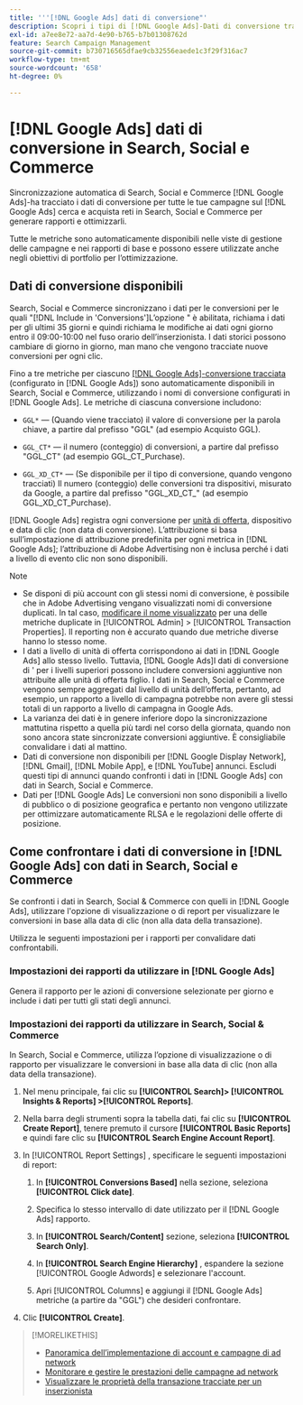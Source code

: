 ```yaml
---
title: '''[!DNL Google Ads] dati di conversione"'
description: Scopri i tipi di [!DNL Google Ads]-Dati di conversione tracciati disponibili in Search, Social e Commerce.
exl-id: a7ee8e72-aa7d-4e90-b765-b7b01308762d
feature: Search Campaign Management
source-git-commit: b730716565dfae9cb32556eaede1c3f29f316ac7
workflow-type: tm+mt
source-wordcount: '658'
ht-degree: 0%

---
```


# [!DNL Google Ads] dati di conversione in Search, Social e Commerce

Sincronizzazione automatica di Search, Social e Commerce [!DNL Google Ads]-ha tracciato i dati di conversione per tutte le tue campagne sul [!DNL Google Ads] cerca e acquista reti in Search, Social e Commerce per generare rapporti e ottimizzarli.

Tutte le metriche sono automaticamente disponibili nelle viste di gestione delle campagne e nei rapporti di base e possono essere utilizzate anche negli obiettivi di portfolio per l’ottimizzazione.

## Dati di conversione disponibili

Search, Social e Commerce sincronizzano i dati per le conversioni per le quali &quot;[!DNL Include in 'Conversions']L’opzione &quot; è abilitata, richiama i dati per gli ultimi 35 giorni e quindi richiama le modifiche ai dati ogni giorno entro il 09:00-10:00 nel fuso orario dell’inserzionista. I dati storici possono cambiare di giorno in giorno, man mano che vengono tracciate nuove conversioni per ogni clic.

Fino a tre metriche per ciascuno [[!DNL Google Ads]-conversione tracciata](https://support.google.com/google-ads/answer/4677036) (configurato in [!DNL Google Ads]) sono automaticamente disponibili in Search, Social e Commerce, utilizzando i nomi di conversione configurati in [!DNL Google Ads]. Le metriche di ciascuna conversione includono:

* `GGL*` — (Quando viene tracciato) il valore di conversione per la parola chiave, a partire dal prefisso &quot;GGL&quot; (ad esempio Acquisto GGL).

* `GGL_CT*` — il numero (conteggio) di conversioni, a partire dal prefisso &quot;GGL_CT&quot; (ad esempio GGL_CT_Purchase).

* `GGL_XD_CT*` — (Se disponibile per il tipo di conversione, quando vengono tracciati) Il numero (conteggio) delle conversioni tra dispositivi, misurato da Google, a partire dal prefisso &quot;GGL_XD_CT_&quot; (ad esempio GGL_XD_CT_Purchase).

[!DNL Google Ads] registra ogni conversione per [unità di offerta](/help/search-social-commerce/glossary.md#a-b), dispositivo e data di clic (non data di conversione). L’attribuzione si basa sull’impostazione di attribuzione predefinita per ogni metrica in [!DNL Google Ads]; l’attribuzione di Adobe Advertising non è inclusa perché i dati a livello di evento clic non sono disponibili.

>[!NOTE]
>
>* Se disponi di più account con gli stessi nomi di conversione, è possibile che in Adobe Advertising vengano visualizzati nomi di conversione duplicati. In tal caso, [modificare il nome visualizzato](/help/search-social-commerce/admin/transaction-properties/transaction-property-edit-display-name.md) per una delle metriche duplicate in [!UICONTROL Admin] > [!UICONTROL Transaction Properties]. Il reporting non è accurato quando due metriche diverse hanno lo stesso nome.
>* I dati a livello di unità di offerta corrispondono ai dati in [!DNL Google Ads] allo stesso livello. Tuttavia, [!DNL Google Ads]I dati di conversione di &#39; per i livelli superiori possono includere conversioni aggiuntive non attribuite alle unità di offerta figlio. I dati in Search, Social e Commerce vengono sempre aggregati dal livello di unità dell’offerta, pertanto, ad esempio, un rapporto a livello di campagna potrebbe non avere gli stessi totali di un rapporto a livello di campagna in Google Ads.
>* La varianza dei dati è in genere inferiore dopo la sincronizzazione mattutina rispetto a quella più tardi nel corso della giornata, quando non sono ancora state sincronizzate conversioni aggiuntive. È consigliabile convalidare i dati al mattino.
>* Dati di conversione non disponibili per [!DNL Google Display Network], [!DNL Gmail], [!DNL Mobile App], e [!DNL YouTube] annunci. Escludi questi tipi di annunci quando confronti i dati in [!DNL Google Ads] con dati in Search, Social e Commerce.
>* Dati per [!DNL Google Ads] Le conversioni non sono disponibili a livello di pubblico o di posizione geografica e pertanto non vengono utilizzate per ottimizzare automaticamente RLSA e le regolazioni delle offerte di posizione.

## Come confrontare i dati di conversione in [!DNL Google Ads] con dati in Search, Social e Commerce

Se confronti i dati in Search, Social &amp; Commerce con quelli in [!DNL Google Ads], utilizzare l&#39;opzione di visualizzazione o di report per visualizzare le conversioni in base alla data di clic (non alla data della transazione).

Utilizza le seguenti impostazioni per i rapporti per convalidare dati confrontabili.

### Impostazioni dei rapporti da utilizzare in [!DNL Google Ads]

Genera il rapporto per le azioni di conversione selezionate per giorno e include i dati per tutti gli stati degli annunci.

<!-- 

1. In the main toolbar, select **[!DNL Reports] > [!DNL Report]**.

1. Select **[!DNL + Custom] > [!DNL Table]**.

1. From the left pane, specify the rows and columns in the report:
   
   1. Search for the **[!DNL Day]** field and it drag to the [!DNL Row] section.

   1. Search for the **[!DNL All conv].** field and it drag to the [!DNL Column] section.

   1. Search for the **[!DNL Conversion action]** field and it drag to the [!DNL Column] section.

1. In the report settings toolbar, select **[!DNL Filter] > [!DNL Ad status]**, and then select all boxes.

1. In the report settings toolbar, select **[!DNL Download] > [!DNL Excel .csv]**.

-->

### Impostazioni dei rapporti da utilizzare in Search, Social &amp; Commerce

In Search, Social e Commerce, utilizza l’opzione di visualizzazione o di rapporto per visualizzare le conversioni in base alla data di clic (non alla data della transazione).

1. Nel menu principale, fai clic su **[!UICONTROL Search]> [!UICONTROL Insights & Reports] >[!UICONTROL Reports]**.

1. Nella barra degli strumenti sopra la tabella dati, fai clic su **[!UICONTROL Create Report]**, tenere premuto il cursore **[!UICONTROL Basic Reports]** e quindi fare clic su **[!UICONTROL Search Engine Account Report]**.

1. In [!UICONTROL Report Settings] , specificare le seguenti impostazioni di report:

   1. In **[!UICONTROL Conversions Based]** nella sezione, seleziona **[!UICONTROL Click date]**.

   1. Specifica lo stesso intervallo di date utilizzato per il [!DNL Google Ads] rapporto.

   1. In **[!UICONTROL Search/Content]** sezione, seleziona **[!UICONTROL Search Only]**.

   1. In **[!UICONTROL Search Engine Hierarchy]** , espandere la sezione [!UICONTROL Google Adwords] e selezionare l&#39;account.

   1. Apri [!UICONTROL Columns] e aggiungi il [!DNL Google Ads] metriche (a partire da &quot;GGL&quot;) che desideri confrontare.

1. Clic **[!UICONTROL Create]**.

>[!MORELIKETHIS]
>
>* [Panoramica dell’implementazione di account e campagne di ad network](campaign-implemention-overview.md)
>* [Monitorare e gestire le prestazioni delle campagne ad network](monitor-performance-campaigns.md)
>* [Visualizzare le proprietà della transazione tracciate per un inserzionista](/help/search-social-commerce/admin/transaction-properties/transaction-property-view-tracked.md)
